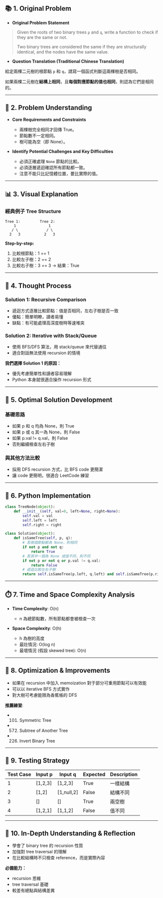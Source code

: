 ## 📚 **1. Original Problem**

- **Original Problem Statement**

> Given the roots of two binary trees `p` and `q`, write a function to check if they are the same or not.
>
> Two binary trees are considered the same if they are structurally identical, and the nodes have the same value.

- **Question Translation (Traditional Chinese Translation)**

給定兩棵二元樹的根節點 `p` 和 `q`，請寫一個函式判斷這兩棵樹是否相同。

如果兩棵二元樹在**結構上相同**，且**每個對應節點的值也相同**，則認為它們是相同的。

---

## 🔎 **2. Problem Understanding**

- **Core Requirements and Constraints**
  - 兩棵樹完全相同才回傳 True。
  - 節點數不一定相同。
  - 樹可能為空（即 None）。

- **Identify Potential Challenges and Key Difficulties**
  - 必須正確處理 `None` 節點的比較。
  - 必須逐層遞迴確認所有節點都一致。
  - 注意不能只比記憶體位置，要比實際的值。

---

## 📊 **3. Visual Explanation**

### 經典例子 Tree Structure

```
Tree 1:         Tree 2:
    1               1
   / \             / \
  2   3           2   3
```

**Step-by-step:**
1. 比較根節點：1 == 1
2. 比較左子樹：2 == 2
3. 比較右子樹：3 == 3
→ 結果：True

---

## 🧠 **4. Thought Process**

### Solution 1: Recursive Comparison
- 遞迴方式逐層比較節點：值是否相同，左右子樹是否一致
- 優點：簡單明瞭，讀者易懂
- 缺點：有可能處理高深度樹時等速堆突

### Solution 2: Iterative with Stack/Queue
- 使用 BFS/DFS 算法，用 stack/queue 來代替通往
- 適合對話無法使用 recursion 的情境

**我們選擇 Solution 1 的原因：**
- 優先考慮簡單性和讀者容易理解
- Python 本身就很適合操作 recursion 形式

---

## 🚀 **5. Optimal Solution Development**

### 基礎思路
- 如果 p 和 q 均為 None，則 True
- 如果 p 或 q 其一為 None，則 False
- 如果 p.val != q.val，則 False
- 否則繼續檢查左右子樹

### 與其他方法比較
- 採用 DFS recursion 方式，比 BFS code 更簡潔
- 讓 code 更簡明，很適合 LeetCode 練習

---

## 📝 **6. Python Implementation**

```python
class TreeNode(object):
    def __init__(self, val=0, left=None, right=None):
        self.val = val
        self.left = left
        self.right = right

class Solution(object):
    def isSameTree(self, p, q):
        # 若兩個節點都為 None，則相同
        if not p and not q:
            return True
        # 若其中一個為 None 或值不同，則不同
        if not p or not q or p.val != q.val:
            return False
        # 遞迴比較左右子樹
        return self.isSameTree(p.left, q.left) and self.isSameTree(p.right, q.right)
```

---

## ⏱️ **7. Time and Space Complexity Analysis**

- **Time Complexity**: O(n)
  - n 為總節點數，所有節點都會被檢查一次

- **Space Complexity**: O(h)
  - h 為樹的高度
  - 最壯情況: O(log n)
  - 最壞情況 (假設 skewed tree): O(n)

---

## 🔎 **8. Optimization & Improvements**

- 如果在 recursion 中加入 memoization 對于部分可重用節點可以有效能
- 可以以 iterative BFS 方式實作
- 對大樹可考慮能限為香蕉帳的 DFS

**推薦練習**:
- 101. Symmetric Tree
- 572. Subtree of Another Tree
- 226. Invert Binary Tree

---

## 🧪 **9. Testing Strategy**

| Test Case | Input p | Input q | Expected | Description |
|-----------|---------|---------|----------|-------------|
| 1 | [1,2,3] | [1,2,3] | True | 一樣結構 |
| 2 | [1,2] | [1,null,2] | False | 結構不同 |
| 3 | [] | [] | True | 兩空樹 |
| 4 | [1,2,1] | [1,1,2] | False | 值不同 |

---

## 🌟 **10. In-Depth Understanding & Reflection**

- 學會了 binary tree 的 recursion 性質
- 加強對 tree traversal 的理解
- 在比較結構時不只檢查 reference，而是實際內容

**必備能力：**
- recursion 思維
- tree traversal 基礎
- 較差有總點與結構差異

